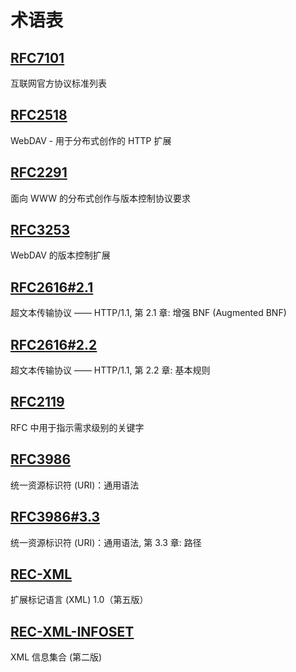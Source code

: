 # 术语表

<!-- RFC refs -->

## [RFC7101]

互联网官方协议标准列表

## [RFC2518]

WebDAV - 用于分布式创作的 HTTP 扩展

## [RFC2291]

面向 WWW 的分布式创作与版本控制协议要求

## [RFC3253]

WebDAV 的版本控制扩展

## [RFC2616#2.1]

超文本传输协议 —— HTTP/1.1, 第 2.1 章: 增强 BNF (Augmented BNF)

## [RFC2616#2.2]

超文本传输协议 —— HTTP/1.1, 第 2.2 章: 基本规则

## [RFC2119]

RFC 中用于指示需求级别的关键字

## [RFC3986]

统一资源标识符 (URI)：通用语法

## [RFC3986#3.3]

统一资源标识符 (URI)：通用语法, 第 3.3 章: 路径

<!-- REC refs -->

## [REC-XML]

扩展标记语言 (XML) 1.0（第五版）

## [REC-XML-INFOSET]

XML 信息集合 (第二版)

<!-- herf -->

[RFC2518]: https://datatracker.ietf.org/doc/html/rfc2518
[RFC2291]: https://datatracker.ietf.org/doc/html/rfc2291
[RFC3253]: https://datatracker.ietf.org/doc/html/rfc3253
[RFC7101]: https://datatracker.ietf.org/doc/html/rfc7101
[RFC2616#2.1]: https://datatracker.ietf.org/doc/html/rfc2616#section-2.1
[RFC2616#2.2]: https://datatracker.ietf.org/doc/html/rfc2616#section-2.2
[RFC2119]: https://datatracker.ietf.org/doc/html/rfc2119
[RFC3986]: https://datatracker.ietf.org/doc/html/rfc3986
[RFC3986#3.3]: https://datatracker.ietf.org/doc/html/rfc3986#section-3.3
[REC-XML]: https://www.w3.org/TR/xml/
[REC-XML-INFOSET]: https://www.w3.org/TR/2004/REC-xml-infoset-20040204/

